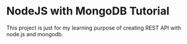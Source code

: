 # NodeJS with MongoDB Tutorial

This project is just for my learning purpose of creating REST API with node.js and mongodb.
